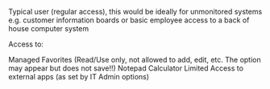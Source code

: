 Typical user (regular access), this would be ideally for unmonitored systems e.g. customer information boards or basic employee access to a back of house computer system


Access to:

Managed Favorites (Read/Use only, not allowed to add, edit, etc. The option may appear but does not save!!)
Notepad 
Calculator
Limited Access to external apps (as set by IT Admin options)

